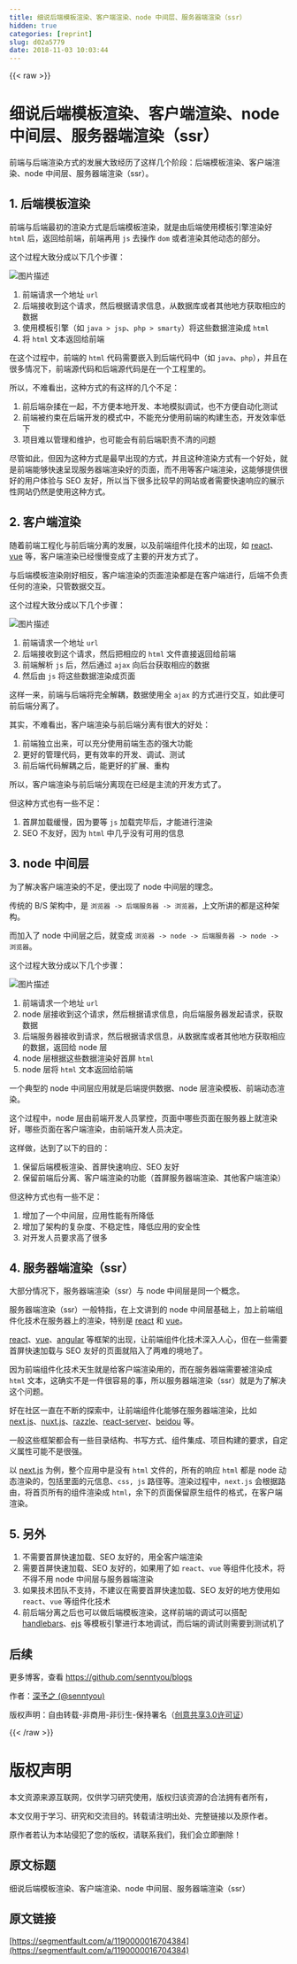 ```yaml
---
title: 细说后端模板渲染、客户端渲染、node 中间层、服务器端渲染（ssr）
hidden: true
categories: [reprint]
slug: d02a5779
date: 2018-11-03 10:03:44
---
```


{{< raw >}}
<h1 id="articleHeader0">&#x7EC6;&#x8BF4;&#x540E;&#x7AEF;&#x6A21;&#x677F;&#x6E32;&#x67D3;&#x3001;&#x5BA2;&#x6237;&#x7AEF;&#x6E32;&#x67D3;&#x3001;node &#x4E2D;&#x95F4;&#x5C42;&#x3001;&#x670D;&#x52A1;&#x5668;&#x7AEF;&#x6E32;&#x67D3;&#xFF08;ssr&#xFF09;</h1><p>&#x524D;&#x7AEF;&#x4E0E;&#x540E;&#x7AEF;&#x6E32;&#x67D3;&#x65B9;&#x5F0F;&#x7684;&#x53D1;&#x5C55;&#x5927;&#x81F4;&#x7ECF;&#x5386;&#x4E86;&#x8FD9;&#x6837;&#x51E0;&#x4E2A;&#x9636;&#x6BB5;&#xFF1A;&#x540E;&#x7AEF;&#x6A21;&#x677F;&#x6E32;&#x67D3;&#x3001;&#x5BA2;&#x6237;&#x7AEF;&#x6E32;&#x67D3;&#x3001;node &#x4E2D;&#x95F4;&#x5C42;&#x3001;&#x670D;&#x52A1;&#x5668;&#x7AEF;&#x6E32;&#x67D3;&#xFF08;ssr&#xFF09;&#x3002;</p><h2 id="articleHeader1">1. &#x540E;&#x7AEF;&#x6A21;&#x677F;&#x6E32;&#x67D3;</h2><p>&#x524D;&#x7AEF;&#x4E0E;&#x540E;&#x7AEF;&#x6700;&#x521D;&#x7684;&#x6E32;&#x67D3;&#x65B9;&#x5F0F;&#x662F;&#x540E;&#x7AEF;&#x6A21;&#x677F;&#x6E32;&#x67D3;&#xFF0C;&#x5C31;&#x662F;&#x7531;&#x540E;&#x7AEF;&#x4F7F;&#x7528;&#x6A21;&#x677F;&#x5F15;&#x64CE;&#x6E32;&#x67D3;&#x597D; <code>html</code> &#x540E;&#xFF0C;&#x8FD4;&#x56DE;&#x7ED9;&#x524D;&#x7AEF;&#xFF0C;&#x524D;&#x7AEF;&#x518D;&#x7528; <code>js</code> &#x53BB;&#x64CD;&#x4F5C; <code>dom</code> &#x6216;&#x8005;&#x6E32;&#x67D3;&#x5176;&#x4ED6;&#x52A8;&#x6001;&#x7684;&#x90E8;&#x5206;&#x3002;</p><p>&#x8FD9;&#x4E2A;&#x8FC7;&#x7A0B;&#x5927;&#x81F4;&#x5206;&#x6210;&#x4EE5;&#x4E0B;&#x51E0;&#x4E2A;&#x6B65;&#x9AA4;&#xFF1A;</p><p><span class="img-wrap"><img data-src="/img/bVbifJ6?w=984&amp;h=368" src="https://static.alili.tech/img/bVbifJ6?w=984&amp;h=368" alt="&#x56FE;&#x7247;&#x63CF;&#x8FF0;" title="&#x56FE;&#x7247;&#x63CF;&#x8FF0;" style="cursor:pointer;display:inline"></span></p><ol><li>&#x524D;&#x7AEF;&#x8BF7;&#x6C42;&#x4E00;&#x4E2A;&#x5730;&#x5740; <code>url</code></li><li>&#x540E;&#x7AEF;&#x63A5;&#x6536;&#x5230;&#x8FD9;&#x4E2A;&#x8BF7;&#x6C42;&#xFF0C;&#x7136;&#x540E;&#x6839;&#x636E;&#x8BF7;&#x6C42;&#x4FE1;&#x606F;&#xFF0C;&#x4ECE;&#x6570;&#x636E;&#x5E93;&#x6216;&#x8005;&#x5176;&#x4ED6;&#x5730;&#x65B9;&#x83B7;&#x53D6;&#x76F8;&#x5E94;&#x7684;&#x6570;&#x636E;</li><li>&#x4F7F;&#x7528;&#x6A21;&#x677F;&#x5F15;&#x64CE;&#xFF08;&#x5982; <code>java &gt; jsp</code>&#x3001;<code>php &gt; smarty</code>&#xFF09;&#x5C06;&#x8FD9;&#x4E9B;&#x6570;&#x636E;&#x6E32;&#x67D3;&#x6210; <code>html</code></li><li>&#x5C06; <code>html</code> &#x6587;&#x672C;&#x8FD4;&#x56DE;&#x7ED9;&#x524D;&#x7AEF;</li></ol><p>&#x5728;&#x8FD9;&#x4E2A;&#x8FC7;&#x7A0B;&#x4E2D;&#xFF0C;&#x524D;&#x7AEF;&#x7684; <code>html</code> &#x4EE3;&#x7801;&#x9700;&#x8981;&#x5D4C;&#x5165;&#x5230;&#x540E;&#x7AEF;&#x4EE3;&#x7801;&#x4E2D;&#xFF08;&#x5982; <code>java</code>&#x3001;<code>php</code>&#xFF09;&#xFF0C;&#x5E76;&#x4E14;&#x5728;&#x5F88;&#x591A;&#x60C5;&#x51B5;&#x4E0B;&#xFF0C;&#x524D;&#x7AEF;&#x6E90;&#x4EE3;&#x7801;&#x548C;&#x540E;&#x7AEF;&#x6E90;&#x4EE3;&#x7801;&#x662F;&#x5728;&#x4E00;&#x4E2A;&#x5DE5;&#x7A0B;&#x91CC;&#x7684;&#x3002;</p><p>&#x6240;&#x4EE5;&#xFF0C;&#x4E0D;&#x96BE;&#x770B;&#x51FA;&#xFF0C;&#x8FD9;&#x79CD;&#x65B9;&#x5F0F;&#x7684;&#x6709;&#x8FD9;&#x6837;&#x7684;&#x51E0;&#x4E2A;&#x4E0D;&#x8DB3;&#xFF1A;</p><ol><li>&#x524D;&#x540E;&#x7AEF;&#x6742;&#x63C9;&#x5728;&#x4E00;&#x8D77;&#xFF0C;&#x4E0D;&#x65B9;&#x4FBF;&#x672C;&#x5730;&#x5F00;&#x53D1;&#x3001;&#x672C;&#x5730;&#x6A21;&#x62DF;&#x8C03;&#x8BD5;&#xFF0C;&#x4E5F;&#x4E0D;&#x65B9;&#x4FBF;&#x81EA;&#x52A8;&#x5316;&#x6D4B;&#x8BD5;</li><li>&#x524D;&#x7AEF;&#x88AB;&#x7EA6;&#x675F;&#x5728;&#x540E;&#x7AEF;&#x5F00;&#x53D1;&#x7684;&#x6A21;&#x5F0F;&#x4E2D;&#xFF0C;&#x4E0D;&#x80FD;&#x5145;&#x5206;&#x4F7F;&#x7528;&#x524D;&#x7AEF;&#x7684;&#x6784;&#x5EFA;&#x751F;&#x6001;&#xFF0C;&#x5F00;&#x53D1;&#x6548;&#x7387;&#x4F4E;&#x4E0B;</li><li>&#x9879;&#x76EE;&#x96BE;&#x4EE5;&#x7BA1;&#x7406;&#x548C;&#x7EF4;&#x62A4;&#xFF0C;&#x4E5F;&#x53EF;&#x80FD;&#x4F1A;&#x6709;&#x524D;&#x540E;&#x7AEF;&#x804C;&#x8D23;&#x4E0D;&#x6E05;&#x7684;&#x95EE;&#x9898;</li></ol><p>&#x5C3D;&#x7BA1;&#x5982;&#x6B64;&#xFF0C;&#x4F46;&#x56E0;&#x4E3A;&#x8FD9;&#x79CD;&#x65B9;&#x5F0F;&#x662F;&#x6700;&#x65E9;&#x51FA;&#x73B0;&#x7684;&#x65B9;&#x5F0F;&#xFF0C;&#x5E76;&#x4E14;&#x8FD9;&#x79CD;&#x6E32;&#x67D3;&#x65B9;&#x5F0F;&#x6709;&#x4E00;&#x4E2A;&#x597D;&#x5904;&#xFF0C;&#x5C31;&#x662F;&#x524D;&#x7AEF;&#x80FD;&#x591F;&#x5FEB;&#x901F;&#x5448;&#x73B0;&#x670D;&#x52A1;&#x5668;&#x7AEF;&#x6E32;&#x67D3;&#x597D;&#x7684;&#x9875;&#x9762;&#xFF0C;&#x800C;&#x4E0D;&#x7528;&#x7B49;&#x5BA2;&#x6237;&#x7AEF;&#x6E32;&#x67D3;&#xFF0C;&#x8FD9;&#x80FD;&#x591F;&#x63D0;&#x4F9B;&#x5F88;&#x597D;&#x7684;&#x7528;&#x6237;&#x4F53;&#x9A8C;&#x4E0E; SEO &#x53CB;&#x597D;&#xFF0C;&#x6240;&#x4EE5;&#x5F53;&#x4E0B;&#x5F88;&#x591A;&#x6BD4;&#x8F83;&#x65E9;&#x7684;&#x7F51;&#x7AD9;&#x6216;&#x8005;&#x9700;&#x8981;&#x5FEB;&#x901F;&#x54CD;&#x5E94;&#x7684;&#x5C55;&#x793A;&#x6027;&#x7F51;&#x7AD9;&#x4ECD;&#x7136;&#x662F;&#x4F7F;&#x7528;&#x8FD9;&#x79CD;&#x65B9;&#x5F0F;&#x3002;</p><h2 id="articleHeader2">2. &#x5BA2;&#x6237;&#x7AEF;&#x6E32;&#x67D3;</h2><p>&#x968F;&#x7740;&#x524D;&#x7AEF;&#x5DE5;&#x7A0B;&#x5316;&#x4E0E;&#x524D;&#x540E;&#x7AEF;&#x5206;&#x79BB;&#x7684;&#x53D1;&#x5C55;&#xFF0C;&#x4EE5;&#x53CA;&#x524D;&#x7AEF;&#x7EC4;&#x4EF6;&#x5316;&#x6280;&#x672F;&#x7684;&#x51FA;&#x73B0;&#xFF0C;&#x5982; <a href="https://github.com/facebook/react" rel="nofollow noreferrer" target="_blank">react</a>&#x3001;<a href="https://github.com/vuejs/vue" rel="nofollow noreferrer" target="_blank">vue</a> &#x7B49;&#xFF0C;&#x5BA2;&#x6237;&#x7AEF;&#x6E32;&#x67D3;&#x5DF2;&#x7ECF;&#x6162;&#x6162;&#x53D8;&#x6210;&#x4E86;&#x4E3B;&#x8981;&#x7684;&#x5F00;&#x53D1;&#x65B9;&#x5F0F;&#x4E86;&#x3002;</p><p>&#x4E0E;&#x540E;&#x7AEF;&#x6A21;&#x677F;&#x6E32;&#x67D3;&#x521A;&#x597D;&#x76F8;&#x53CD;&#xFF0C;&#x5BA2;&#x6237;&#x7AEF;&#x6E32;&#x67D3;&#x7684;&#x9875;&#x9762;&#x6E32;&#x67D3;&#x90FD;&#x662F;&#x5728;&#x5BA2;&#x6237;&#x7AEF;&#x8FDB;&#x884C;&#xFF0C;&#x540E;&#x7AEF;&#x4E0D;&#x8D1F;&#x8D23;&#x4EFB;&#x4F55;&#x7684;&#x6E32;&#x67D3;&#xFF0C;&#x53EA;&#x7BA1;&#x6570;&#x636E;&#x4EA4;&#x4E92;&#x3002;</p><p>&#x8FD9;&#x4E2A;&#x8FC7;&#x7A0B;&#x5927;&#x81F4;&#x5206;&#x6210;&#x4EE5;&#x4E0B;&#x51E0;&#x4E2A;&#x6B65;&#x9AA4;&#xFF1A;</p><p><span class="img-wrap"><img data-src="/img/bVbifKa?w=955&amp;h=383" src="https://static.alili.tech/img/bVbifKa?w=955&amp;h=383" alt="&#x56FE;&#x7247;&#x63CF;&#x8FF0;" title="&#x56FE;&#x7247;&#x63CF;&#x8FF0;" style="cursor:pointer;display:inline"></span></p><ol><li>&#x524D;&#x7AEF;&#x8BF7;&#x6C42;&#x4E00;&#x4E2A;&#x5730;&#x5740; <code>url</code></li><li>&#x540E;&#x7AEF;&#x63A5;&#x6536;&#x5230;&#x8FD9;&#x4E2A;&#x8BF7;&#x6C42;&#xFF0C;&#x7136;&#x540E;&#x628A;&#x76F8;&#x5E94;&#x7684; <code>html</code> &#x6587;&#x4EF6;&#x76F4;&#x63A5;&#x8FD4;&#x56DE;&#x7ED9;&#x524D;&#x7AEF;</li><li>&#x524D;&#x7AEF;&#x89E3;&#x6790; <code>js</code> &#x540E;&#xFF0C;&#x7136;&#x540E;&#x901A;&#x8FC7; <code>ajax</code> &#x5411;&#x540E;&#x53F0;&#x83B7;&#x53D6;&#x76F8;&#x5E94;&#x7684;&#x6570;&#x636E;</li><li>&#x7136;&#x540E;&#x7531; <code>js</code> &#x5C06;&#x8FD9;&#x4E9B;&#x6570;&#x636E;&#x6E32;&#x67D3;&#x6210;&#x9875;&#x9762;</li></ol><p>&#x8FD9;&#x6837;&#x4E00;&#x6765;&#xFF0C;&#x524D;&#x7AEF;&#x4E0E;&#x540E;&#x7AEF;&#x5C06;&#x5B8C;&#x5168;&#x89E3;&#x8026;&#xFF0C;&#x6570;&#x636E;&#x4F7F;&#x7528;&#x5168; <code>ajax</code> &#x7684;&#x65B9;&#x5F0F;&#x8FDB;&#x884C;&#x4EA4;&#x4E92;&#xFF0C;&#x5982;&#x6B64;&#x4FBF;&#x53EF;&#x524D;&#x540E;&#x7AEF;&#x5206;&#x79BB;&#x4E86;&#x3002;</p><p>&#x5176;&#x5B9E;&#xFF0C;&#x4E0D;&#x96BE;&#x770B;&#x51FA;&#xFF0C;&#x5BA2;&#x6237;&#x7AEF;&#x6E32;&#x67D3;&#x4E0E;&#x524D;&#x540E;&#x7AEF;&#x5206;&#x79BB;&#x6709;&#x5F88;&#x5927;&#x7684;&#x597D;&#x5904;&#xFF1A;</p><ol><li>&#x524D;&#x7AEF;&#x72EC;&#x7ACB;&#x51FA;&#x6765;&#xFF0C;&#x53EF;&#x4EE5;&#x5145;&#x5206;&#x4F7F;&#x7528;&#x524D;&#x7AEF;&#x751F;&#x6001;&#x7684;&#x5F3A;&#x5927;&#x529F;&#x80FD;</li><li>&#x66F4;&#x597D;&#x7684;&#x7BA1;&#x7406;&#x4EE3;&#x7801;&#xFF0C;&#x66F4;&#x6709;&#x6548;&#x7387;&#x7684;&#x5F00;&#x53D1;&#x3001;&#x8C03;&#x8BD5;&#x3001;&#x6D4B;&#x8BD5;</li><li>&#x524D;&#x540E;&#x7AEF;&#x4EE3;&#x7801;&#x89E3;&#x8026;&#x4E4B;&#x540E;&#xFF0C;&#x80FD;&#x66F4;&#x597D;&#x7684;&#x6269;&#x5C55;&#x3001;&#x91CD;&#x6784;</li></ol><p>&#x6240;&#x4EE5;&#xFF0C;&#x5BA2;&#x6237;&#x7AEF;&#x6E32;&#x67D3;&#x4E0E;&#x524D;&#x540E;&#x7AEF;&#x5206;&#x79BB;&#x73B0;&#x5728;&#x5DF2;&#x7ECF;&#x662F;&#x4E3B;&#x6D41;&#x7684;&#x5F00;&#x53D1;&#x65B9;&#x5F0F;&#x4E86;&#x3002;</p><p>&#x4F46;&#x8FD9;&#x79CD;&#x65B9;&#x5F0F;&#x4E5F;&#x6709;&#x4E00;&#x4E9B;&#x4E0D;&#x8DB3;&#xFF1A;</p><ol><li>&#x9996;&#x5C4F;&#x52A0;&#x8F7D;&#x7F13;&#x6162;&#xFF0C;&#x56E0;&#x4E3A;&#x8981;&#x7B49; <code>js</code> &#x52A0;&#x8F7D;&#x5B8C;&#x6BD5;&#x540E;&#xFF0C;&#x624D;&#x80FD;&#x8FDB;&#x884C;&#x6E32;&#x67D3;</li><li>SEO &#x4E0D;&#x53CB;&#x597D;&#xFF0C;&#x56E0;&#x4E3A; <code>html</code> &#x4E2D;&#x51E0;&#x4E4E;&#x6CA1;&#x6709;&#x53EF;&#x7528;&#x7684;&#x4FE1;&#x606F;</li></ol><h2 id="articleHeader3">3. node &#x4E2D;&#x95F4;&#x5C42;</h2><p>&#x4E3A;&#x4E86;&#x89E3;&#x51B3;&#x5BA2;&#x6237;&#x7AEF;&#x6E32;&#x67D3;&#x7684;&#x4E0D;&#x8DB3;&#xFF0C;&#x4FBF;&#x51FA;&#x73B0;&#x4E86; node &#x4E2D;&#x95F4;&#x5C42;&#x7684;&#x7406;&#x5FF5;&#x3002;</p><p>&#x4F20;&#x7EDF;&#x7684; B/S &#x67B6;&#x6784;&#x4E2D;&#xFF0C;&#x662F; <code>&#x6D4F;&#x89C8;&#x5668; -&gt; &#x540E;&#x7AEF;&#x670D;&#x52A1;&#x5668; -&gt; &#x6D4F;&#x89C8;&#x5668;</code>&#xFF0C;&#x4E0A;&#x6587;&#x6240;&#x8BB2;&#x7684;&#x90FD;&#x662F;&#x8FD9;&#x79CD;&#x67B6;&#x6784;&#x3002;</p><p>&#x800C;&#x52A0;&#x5165;&#x4E86; node &#x4E2D;&#x95F4;&#x5C42;&#x4E4B;&#x540E;&#xFF0C;&#x5C31;&#x53D8;&#x6210; <code>&#x6D4F;&#x89C8;&#x5668; -&gt; node -&gt; &#x540E;&#x7AEF;&#x670D;&#x52A1;&#x5668; -&gt; node -&gt; &#x6D4F;&#x89C8;&#x5668;</code>&#x3002;</p><p>&#x8FD9;&#x4E2A;&#x8FC7;&#x7A0B;&#x5927;&#x81F4;&#x5206;&#x6210;&#x4EE5;&#x4E0B;&#x51E0;&#x4E2A;&#x6B65;&#x9AA4;&#xFF1A;</p><p><span class="img-wrap"><img data-src="/img/bVbifKb?w=1033&amp;h=362" src="https://static.alili.tech/img/bVbifKb?w=1033&amp;h=362" alt="&#x56FE;&#x7247;&#x63CF;&#x8FF0;" title="&#x56FE;&#x7247;&#x63CF;&#x8FF0;" style="cursor:pointer"></span></p><ol><li>&#x524D;&#x7AEF;&#x8BF7;&#x6C42;&#x4E00;&#x4E2A;&#x5730;&#x5740; <code>url</code></li><li>node &#x5C42;&#x63A5;&#x6536;&#x5230;&#x8FD9;&#x4E2A;&#x8BF7;&#x6C42;&#xFF0C;&#x7136;&#x540E;&#x6839;&#x636E;&#x8BF7;&#x6C42;&#x4FE1;&#x606F;&#xFF0C;&#x5411;&#x540E;&#x7AEF;&#x670D;&#x52A1;&#x5668;&#x53D1;&#x8D77;&#x8BF7;&#x6C42;&#xFF0C;&#x83B7;&#x53D6;&#x6570;&#x636E;</li><li>&#x540E;&#x7AEF;&#x670D;&#x52A1;&#x5668;&#x63A5;&#x6536;&#x5230;&#x8BF7;&#x6C42;&#xFF0C;&#x7136;&#x540E;&#x6839;&#x636E;&#x8BF7;&#x6C42;&#x4FE1;&#x606F;&#xFF0C;&#x4ECE;&#x6570;&#x636E;&#x5E93;&#x6216;&#x8005;&#x5176;&#x4ED6;&#x5730;&#x65B9;&#x83B7;&#x53D6;&#x76F8;&#x5E94;&#x7684;&#x6570;&#x636E;&#xFF0C;&#x8FD4;&#x56DE;&#x7ED9; node &#x5C42;</li><li>node &#x5C42;&#x6839;&#x636E;&#x8FD9;&#x4E9B;&#x6570;&#x636E;&#x6E32;&#x67D3;&#x597D;&#x9996;&#x5C4F; <code>html</code></li><li>node &#x5C42;&#x5C06; <code>html</code> &#x6587;&#x672C;&#x8FD4;&#x56DE;&#x7ED9;&#x524D;&#x7AEF;</li></ol><p>&#x4E00;&#x4E2A;&#x5178;&#x578B;&#x7684; node &#x4E2D;&#x95F4;&#x5C42;&#x5E94;&#x7528;&#x5C31;&#x662F;&#x540E;&#x7AEF;&#x63D0;&#x4F9B;&#x6570;&#x636E;&#x3001;node &#x5C42;&#x6E32;&#x67D3;&#x6A21;&#x677F;&#x3001;&#x524D;&#x7AEF;&#x52A8;&#x6001;&#x6E32;&#x67D3;&#x3002;</p><p>&#x8FD9;&#x4E2A;&#x8FC7;&#x7A0B;&#x4E2D;&#xFF0C;node &#x5C42;&#x7531;&#x524D;&#x7AEF;&#x5F00;&#x53D1;&#x4EBA;&#x5458;&#x638C;&#x63A7;&#xFF0C;&#x9875;&#x9762;&#x4E2D;&#x54EA;&#x4E9B;&#x9875;&#x9762;&#x5728;&#x670D;&#x52A1;&#x5668;&#x4E0A;&#x5C31;&#x6E32;&#x67D3;&#x597D;&#xFF0C;&#x54EA;&#x4E9B;&#x9875;&#x9762;&#x5728;&#x5BA2;&#x6237;&#x7AEF;&#x6E32;&#x67D3;&#xFF0C;&#x7531;&#x524D;&#x7AEF;&#x5F00;&#x53D1;&#x4EBA;&#x5458;&#x51B3;&#x5B9A;&#x3002;</p><p>&#x8FD9;&#x6837;&#x505A;&#xFF0C;&#x8FBE;&#x5230;&#x4E86;&#x4EE5;&#x4E0B;&#x7684;&#x76EE;&#x7684;&#xFF1A;</p><ol><li>&#x4FDD;&#x7559;&#x540E;&#x7AEF;&#x6A21;&#x677F;&#x6E32;&#x67D3;&#x3001;&#x9996;&#x5C4F;&#x5FEB;&#x901F;&#x54CD;&#x5E94;&#x3001;SEO &#x53CB;&#x597D;</li><li>&#x4FDD;&#x7559;&#x524D;&#x7AEF;&#x540E;&#x5206;&#x79BB;&#x3001;&#x5BA2;&#x6237;&#x7AEF;&#x6E32;&#x67D3;&#x7684;&#x529F;&#x80FD;&#xFF08;&#x9996;&#x5C4F;&#x670D;&#x52A1;&#x5668;&#x7AEF;&#x6E32;&#x67D3;&#x3001;&#x5176;&#x4ED6;&#x5BA2;&#x6237;&#x7AEF;&#x6E32;&#x67D3;&#xFF09;</li></ol><p>&#x4F46;&#x8FD9;&#x79CD;&#x65B9;&#x5F0F;&#x4E5F;&#x6709;&#x4E00;&#x4E9B;&#x4E0D;&#x8DB3;&#xFF1A;</p><ol><li>&#x589E;&#x52A0;&#x4E86;&#x4E00;&#x4E2A;&#x4E2D;&#x95F4;&#x5C42;&#xFF0C;&#x5E94;&#x7528;&#x6027;&#x80FD;&#x6709;&#x6240;&#x964D;&#x4F4E;</li><li>&#x589E;&#x52A0;&#x4E86;&#x67B6;&#x6784;&#x7684;&#x590D;&#x6742;&#x5EA6;&#x3001;&#x4E0D;&#x7A33;&#x5B9A;&#x6027;&#xFF0C;&#x964D;&#x4F4E;&#x5E94;&#x7528;&#x7684;&#x5B89;&#x5168;&#x6027;</li><li>&#x5BF9;&#x5F00;&#x53D1;&#x4EBA;&#x5458;&#x8981;&#x6C42;&#x9AD8;&#x4E86;&#x5F88;&#x591A;</li></ol><h2 id="articleHeader4">4. &#x670D;&#x52A1;&#x5668;&#x7AEF;&#x6E32;&#x67D3;&#xFF08;ssr&#xFF09;</h2><p>&#x5927;&#x90E8;&#x5206;&#x60C5;&#x51B5;&#x4E0B;&#xFF0C;&#x670D;&#x52A1;&#x5668;&#x7AEF;&#x6E32;&#x67D3;&#xFF08;ssr&#xFF09;&#x4E0E; node &#x4E2D;&#x95F4;&#x5C42;&#x662F;&#x540C;&#x4E00;&#x4E2A;&#x6982;&#x5FF5;&#x3002;</p><p>&#x670D;&#x52A1;&#x5668;&#x7AEF;&#x6E32;&#x67D3;&#xFF08;ssr&#xFF09;&#x4E00;&#x822C;&#x7279;&#x6307;&#xFF0C;&#x5728;&#x4E0A;&#x6587;&#x8BB2;&#x5230;&#x7684; node &#x4E2D;&#x95F4;&#x5C42;&#x57FA;&#x7840;&#x4E0A;&#xFF0C;&#x52A0;&#x4E0A;&#x524D;&#x7AEF;&#x7EC4;&#x4EF6;&#x5316;&#x6280;&#x672F;&#x5728;&#x670D;&#x52A1;&#x5668;&#x4E0A;&#x7684;&#x6E32;&#x67D3;&#xFF0C;&#x7279;&#x522B;&#x662F; <a href="https://github.com/facebook/react" rel="nofollow noreferrer" target="_blank">react</a> &#x548C; <a href="https://github.com/vuejs/vue" rel="nofollow noreferrer" target="_blank">vue</a>&#x3002;</p><p><a href="https://github.com/facebook/react" rel="nofollow noreferrer" target="_blank">react</a>&#x3001;<a href="https://github.com/vuejs/vue" rel="nofollow noreferrer" target="_blank">vue</a>&#x3001;<a href="https://github.com/angular/angular" rel="nofollow noreferrer" target="_blank">angular</a> &#x7B49;&#x6846;&#x67B6;&#x7684;&#x51FA;&#x73B0;&#xFF0C;&#x8BA9;&#x524D;&#x7AEF;&#x7EC4;&#x4EF6;&#x5316;&#x6280;&#x672F;&#x6DF1;&#x5165;&#x4EBA;&#x5FC3;&#xFF0C;&#x4F46;&#x5728;&#x4E00;&#x4E9B;&#x9700;&#x8981;&#x9996;&#x5C4F;&#x5FEB;&#x901F;&#x52A0;&#x8F7D;&#x4E0E; SEO &#x53CB;&#x597D;&#x7684;&#x9875;&#x9762;&#x5C31;&#x9677;&#x5165;&#x4E86;&#x4E24;&#x96BE;&#x7684;&#x5883;&#x5730;&#x4E86;&#x3002;</p><p>&#x56E0;&#x4E3A;&#x524D;&#x7AEF;&#x7EC4;&#x4EF6;&#x5316;&#x6280;&#x672F;&#x5929;&#x751F;&#x5C31;&#x662F;&#x7ED9;&#x5BA2;&#x6237;&#x7AEF;&#x6E32;&#x67D3;&#x7528;&#x7684;&#xFF0C;&#x800C;&#x5728;&#x670D;&#x52A1;&#x5668;&#x7AEF;&#x9700;&#x8981;&#x88AB;&#x6E32;&#x67D3;&#x6210; <code>html</code> &#x6587;&#x672C;&#xFF0C;&#x8FD9;&#x786E;&#x5B9E;&#x4E0D;&#x662F;&#x4E00;&#x4EF6;&#x5F88;&#x5BB9;&#x6613;&#x7684;&#x4E8B;&#xFF0C;&#x6240;&#x4EE5;&#x670D;&#x52A1;&#x5668;&#x7AEF;&#x6E32;&#x67D3;&#xFF08;ssr&#xFF09;&#x5C31;&#x662F;&#x4E3A;&#x4E86;&#x89E3;&#x51B3;&#x8FD9;&#x4E2A;&#x95EE;&#x9898;&#x3002;</p><p>&#x597D;&#x5728;&#x793E;&#x533A;&#x4E00;&#x76F4;&#x5728;&#x4E0D;&#x65AD;&#x7684;&#x63A2;&#x7D22;&#x4E2D;&#xFF0C;&#x8BA9;&#x524D;&#x7AEF;&#x7EC4;&#x4EF6;&#x5316;&#x80FD;&#x591F;&#x5728;&#x670D;&#x52A1;&#x5668;&#x7AEF;&#x6E32;&#x67D3;&#xFF0C;&#x6BD4;&#x5982; <a href="https://github.com/zeit/next.js" rel="nofollow noreferrer" target="_blank">next.js</a>&#x3001;<a href="https://github.com/nuxt/nuxt.js" rel="nofollow noreferrer" target="_blank">nuxt.js</a>&#x3001;<a href="https://github.com/jaredpalmer/razzle" rel="nofollow noreferrer" target="_blank">razzle</a>&#x3001;<a href="https://github.com/redfin/react-server" rel="nofollow noreferrer" target="_blank">react-server</a>&#x3001;<a href="https://github.com/alibaba/beidou" rel="nofollow noreferrer" target="_blank">beidou</a> &#x7B49;&#x3002;</p><p>&#x4E00;&#x822C;&#x8FD9;&#x4E9B;&#x6846;&#x67B6;&#x90FD;&#x4F1A;&#x6709;&#x4E00;&#x4E9B;&#x76EE;&#x5F55;&#x7ED3;&#x6784;&#x3001;&#x4E66;&#x5199;&#x65B9;&#x5F0F;&#x3001;&#x7EC4;&#x4EF6;&#x96C6;&#x6210;&#x3001;&#x9879;&#x76EE;&#x6784;&#x5EFA;&#x7684;&#x8981;&#x6C42;&#xFF0C;&#x81EA;&#x5B9A;&#x4E49;&#x5C5E;&#x6027;&#x53EF;&#x80FD;&#x4E0D;&#x662F;&#x5F88;&#x5F3A;&#x3002;</p><p>&#x4EE5; <a href="https://github.com/zeit/next.js" rel="nofollow noreferrer" target="_blank">next.js</a> &#x4E3A;&#x4F8B;&#xFF0C;&#x6574;&#x4E2A;&#x5E94;&#x7528;&#x4E2D;&#x662F;&#x6CA1;&#x6709; <code>html</code> &#x6587;&#x4EF6;&#x7684;&#xFF0C;&#x6240;&#x6709;&#x7684;&#x54CD;&#x5E94; <code>html</code> &#x90FD;&#x662F; node &#x52A8;&#x6001;&#x6E32;&#x67D3;&#x7684;&#xFF0C;&#x5305;&#x62EC;&#x91CC;&#x9762;&#x7684;&#x5143;&#x4FE1;&#x606F;&#x3001;<code>css, js</code> &#x8DEF;&#x5F84;&#x7B49;&#x3002;&#x6E32;&#x67D3;&#x8FC7;&#x7A0B;&#x4E2D;&#xFF0C;<code>next.js</code> &#x4F1A;&#x6839;&#x636E;&#x8DEF;&#x7531;&#xFF0C;&#x5C06;&#x9996;&#x9875;&#x6240;&#x6709;&#x7684;&#x7EC4;&#x4EF6;&#x6E32;&#x67D3;&#x6210; <code>html</code>&#xFF0C;&#x4F59;&#x4E0B;&#x7684;&#x9875;&#x9762;&#x4FDD;&#x7559;&#x539F;&#x751F;&#x7EC4;&#x4EF6;&#x7684;&#x683C;&#x5F0F;&#xFF0C;&#x5728;&#x5BA2;&#x6237;&#x7AEF;&#x6E32;&#x67D3;&#x3002;</p><h2 id="articleHeader5">5. &#x53E6;&#x5916;</h2><ol><li>&#x4E0D;&#x9700;&#x8981;&#x9996;&#x5C4F;&#x5FEB;&#x901F;&#x52A0;&#x8F7D;&#x3001;SEO &#x53CB;&#x597D;&#x7684;&#xFF0C;&#x7528;&#x5168;&#x5BA2;&#x6237;&#x7AEF;&#x6E32;&#x67D3;</li><li>&#x9700;&#x8981;&#x9996;&#x5C4F;&#x5FEB;&#x901F;&#x52A0;&#x8F7D;&#x3001;SEO &#x53CB;&#x597D;&#x7684;&#xFF0C;&#x5982;&#x679C;&#x7528;&#x4E86;&#x5982; <code>react</code>&#x3001;<code>vue</code> &#x7B49;&#x7EC4;&#x4EF6;&#x5316;&#x6280;&#x672F;&#xFF0C;&#x5C06;&#x4E0D;&#x5F97;&#x4E0D;&#x7528; node &#x4E2D;&#x95F4;&#x5C42;&#x4E0E;&#x670D;&#x52A1;&#x5668;&#x7AEF;&#x6E32;&#x67D3;</li><li>&#x5982;&#x679C;&#x6280;&#x672F;&#x56E2;&#x961F;&#x4E0D;&#x652F;&#x6301;&#xFF0C;&#x4E0D;&#x5EFA;&#x8BAE;&#x5728;&#x9700;&#x8981;&#x9996;&#x5C4F;&#x5FEB;&#x901F;&#x52A0;&#x8F7D;&#x3001;SEO &#x53CB;&#x597D;&#x7684;&#x5730;&#x65B9;&#x4F7F;&#x7528;&#x5982; <code>react</code>&#x3001;<code>vue</code> &#x7B49;&#x7EC4;&#x4EF6;&#x5316;&#x6280;&#x672F;</li><li>&#x524D;&#x540E;&#x7AEF;&#x5206;&#x79BB;&#x4E4B;&#x540E;&#x4E5F;&#x53EF;&#x4EE5;&#x505A;&#x540E;&#x7AEF;&#x6A21;&#x677F;&#x6E32;&#x67D3;&#xFF0C;&#x8FD9;&#x6837;&#x524D;&#x7AEF;&#x7684;&#x8C03;&#x8BD5;&#x53EF;&#x4EE5;&#x642D;&#x914D; <a href="https://github.com/wycats/handlebars.js" rel="nofollow noreferrer" target="_blank">handlebars</a>&#x3001;<a href="https://github.com/tj/ejs" rel="nofollow noreferrer" target="_blank">ejs</a> &#x7B49;&#x6A21;&#x677F;&#x5F15;&#x64CE;&#x8FDB;&#x884C;&#x672C;&#x5730;&#x8C03;&#x8BD5;&#xFF0C;&#x800C;&#x540E;&#x7AEF;&#x7684;&#x8C03;&#x8BD5;&#x5219;&#x9700;&#x8981;&#x5230;&#x6D4B;&#x8BD5;&#x673A;&#x4E86;</li></ol><h2 id="articleHeader6">&#x540E;&#x7EED;</h2><p>&#x66F4;&#x591A;&#x535A;&#x5BA2;&#xFF0C;&#x67E5;&#x770B; <a href="https://github.com/senntyou/blogs" rel="nofollow noreferrer" target="_blank">https://github.com/senntyou/blogs</a></p><p>&#x4F5C;&#x8005;&#xFF1A;<a href="https://github.com/senntyou" rel="nofollow noreferrer" target="_blank">&#x6DF1;&#x4E88;&#x4E4B; (@senntyou)</a></p><p>&#x7248;&#x6743;&#x58F0;&#x660E;&#xFF1A;&#x81EA;&#x7531;&#x8F6C;&#x8F7D;-&#x975E;&#x5546;&#x7528;-&#x975E;&#x884D;&#x751F;-&#x4FDD;&#x6301;&#x7F72;&#x540D;&#xFF08;<a href="https://creativecommons.org/licenses/by-nc-nd/3.0/deed.zh" rel="nofollow noreferrer" target="_blank">&#x521B;&#x610F;&#x5171;&#x4EAB;3.0&#x8BB8;&#x53EF;&#x8BC1;</a>&#xFF09;</p>
{{< /raw >}}

# 版权声明
本文资源来源互联网，仅供学习研究使用，版权归该资源的合法拥有者所有，

本文仅用于学习、研究和交流目的。转载请注明出处、完整链接以及原作者。 

原作者若认为本站侵犯了您的版权，请联系我们，我们会立即删除！

## 原文标题
细说后端模板渲染、客户端渲染、node 中间层、服务器端渲染（ssr）

## 原文链接
[https://segmentfault.com/a/1190000016704384](https://segmentfault.com/a/1190000016704384)

